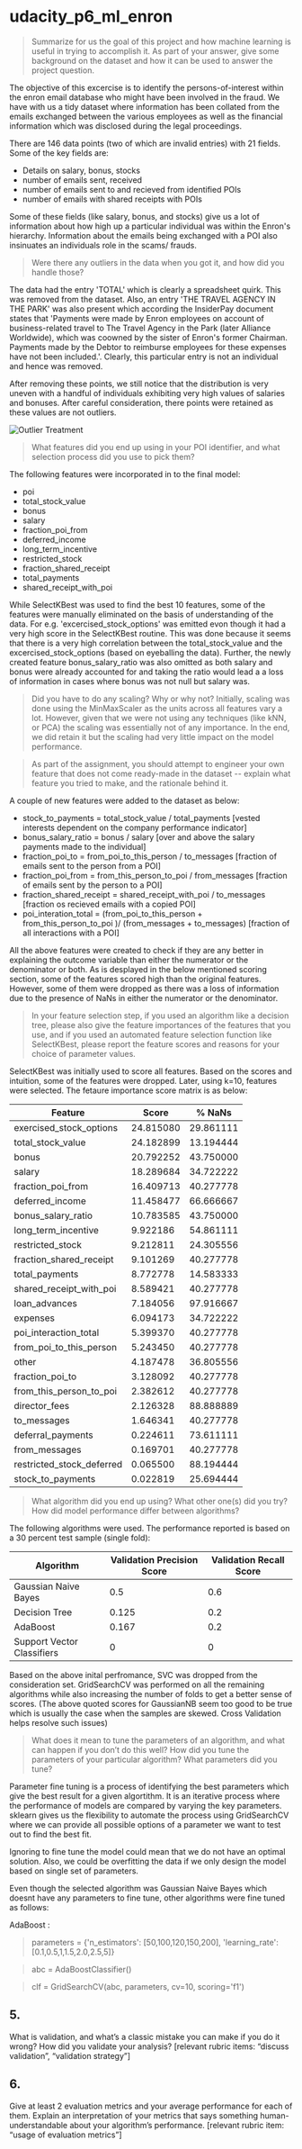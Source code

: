 # udacity_p6_ml_enron

>  Summarize for us the goal of this project and how machine learning is useful in trying to accomplish it. As part of your answer, give some background on the dataset and how it can be used to answer the project question. 

The objective of this excercise is to identify the persons-of-interest within the enron email database who might have been involved in the fraud. We have with us a tidy dataset where information has been collated from the emails exchanged between the various employees as well as the financial information which was disclosed during the legal proceedings.

There are 146 data points (two of which are invalid entries) with 21 fields. Some of the key fields are:
-  Details on salary, bonus, stocks
-  number of emails sent, received
-  number of emails sent to and recieved from identified POIs
-  number of emails with shared receipts with POIs

Some of these fields (like salary, bonus, and stocks) give us a lot of information about how high up a particular individual was within the Enron's hierarchy. Information about the emails being exchanged with a POI also insinuates an individuals role in the scams/ frauds. 

> Were there any outliers in the data when you got it, and how did you handle those? 

The data had the entry 'TOTAL' which is clearly a spreadsheet quirk. This was removed from the dataset. Also, an entry 'THE TRAVEL AGENCY IN THE PARK' was also present which according the InsiderPay document states that 'Payments were made by Enron employees on account of business-related travel to The Travel Agency in the Park (later Alliance Worldwide), which was coowned by the sister of Enron's former Chairman.  Payments made by the Debtor to reimburse employees for these expenses have not been included.'. Clearly, this particular entry is not an individual and hence was removed.

After removing these points, we still notice that the distribution is very uneven with a handful of individuals exhibiting very high values of salaries and bonuses. After careful consideration, there points were retained as these values are not outliers. 

![Outlier Treatment](/outlier.png?raw=true "Optional Title")

> What features did you end up using in your POI identifier, and what selection process did you use to pick them? 

The following features were incorporated in to the final model:
-  poi
-  total_stock_value
-  bonus
-  salary
-  fraction_poi_from
-  deferred_income
-  long_term_incentive
-  restricted_stock
-  fraction_shared_receipt
-  total_payments
-  shared_receipt_with_poi

While SelectKBest was used to find the best 10 features, some of the features were manually eliminated on the basis of understanding of the data. For e.g. 'excercised_stock_options' was emitted evon though it had a very high score in the SelectKBest routine. This was done because it seems that there is a very high correlation between the total_stock_value and the excercised_stock_options (based on eyeballing the data). Further, the newly created feature bonus_salary_ratio was also omitted as both salary and bonus were already accounted for and taking the ratio would lead a a loss of information in cases where bonus was not null but salary was.

> Did you have to do any scaling? Why or why not? 
Initially, scaling was done using the MinMaxScaler as the units across all features vary a lot. However, given that we were not using any techniques (like kNN, or PCA) the scaling was essentially not of any importance. In the end, we did retain it but the scaling had very little impact on the model performance.

> As part of the assignment, you should attempt to engineer your own feature that does not come ready-made in the dataset -- explain what feature you tried to make, and the rationale behind it.

A couple of new features were added to the dataset as below:
-  stock_to_payments = total_stock_value / total_payments [vested interests dependent on the company performance indicator]
-  bonus_salary_ratio = bonus / salary [over and above the salary payments made to the individual]
-  fraction_poi_to = from_poi_to_this_person / to_messages [fraction of emails sent to the person from a POI]
-  fraction_poi_from = from_this_person_to_poi / from_messages [fraction of emails sent by the person to a POI]
-  fraction_shared_receipt = shared_receipt_with_poi / to_messages [fraction os recieved emails with a copied POI]
-  poi_interation_total = (from_poi_to_this_person + from_this_person_to_poi )/ (from_messages + to_messages) [fraction of all interactions with a POI]

All the above features were created to check if they are any better in explaining the outcome variable than either the numerator or the denominator or both. As is desplayed in the below mentioned scoring section, some of the features scored high than the original features. However, some of them were dropped as there was a loss of information due to the presence of NaNs in either the numerator or the denominator.

> In your feature selection step, if you used an algorithm like a decision tree, please also give the feature importances of the features that you use, and if you used an automated feature selection function like SelectKBest, please report the feature scores and reasons for your choice of parameter values.

SelectKBest was initially used to score all features. Based on the scores and intuition, some of the features were dropped. Later, using k=10, features were selected. The fetaure importance score matrix is as below:

| Feature | Score | % NaNs |
| --- | --- | ---|
| exercised_stock_options | 24.815080 | 29.861111 |
| total_stock_value | 24.182899 | 13.194444 |
| bonus | 20.792252 | 43.750000 |
| salary | 18.289684 | 34.722222 |
| fraction_poi_from | 16.409713 | 40.277778 |
| deferred_income | 11.458477 | 66.666667 |
| bonus_salary_ratio | 10.783585 | 43.750000 |
| long_term_incentive | 9.922186 | 54.861111 |
| restricted_stock | 9.212811 | 24.305556 |
| fraction_shared_receipt | 9.101269 | 40.277778 |
| total_payments | 8.772778 | 14.583333 |
| shared_receipt_with_poi | 8.589421 | 40.277778 |
| loan_advances | 7.184056 | 97.916667 |
| expenses | 6.094173 | 34.722222 |
| poi_interaction_total | 5.399370 | 40.277778 |
| from_poi_to_this_person | 5.243450 | 40.277778 |
| other | 4.187478 | 36.805556 |
| fraction_poi_to | 3.128092 | 40.277778 |
| from_this_person_to_poi | 2.382612 | 40.277778 |
| director_fees | 2.126328 | 88.888889 |
| to_messages | 1.646341 | 40.277778 |
| deferral_payments | 0.224611 | 73.611111 |
| from_messages | 0.169701 | 40.277778 |
| restricted_stock_deferred | 0.065500 | 88.194444 |
| stock_to_payments | 0.022819 | 25.694444 |

> What algorithm did you end up using? What other one(s) did you try? How did model performance differ between algorithms?

The following algorithms were used. The performance reported is based on a 30 percent test sample (single fold):

| Algorithm | Validation Precision Score | Validation Recall Score |
| --- | --- | --- |
| Gaussian Naive Bayes | 0.5 | 0.6 |
| Decision Tree | 0.125 | 0.2 |
| AdaBoost | 0.167 | 0.2 |
| Support Vector Classifiers| 0 | 0 |

Based on the above inital perfromance, SVC was dropped from the consideration set. GridSearchCV was performed on all the remaining algorithms while also increasing the number of folds to get a better sense of scores. (The above quoted scores for GaussianNB seem too good to be true which is usually the case when the samples are skewed. Cross Validation helps resolve such issues)

> What does it mean to tune the parameters of an algorithm, and what can happen if you don’t do this well?  How did you tune the parameters of your particular algorithm? What parameters did you tune? 

Parameter fine tuning is a process of identifying the best parameters which give the best result for a given algortithm. It is an iterative process where the performance of models are compared by varying the key parameters. sklearn gives us the flexibility to automate the process using GridSearchCV where we can provide all possible options of a parameter we want to test out to find the best fit. 

Ignoring to fine tune the model could mean that we do not have an optimal solution. Also, we could be overfitting the data if we only design the model based on single set of parameters. 

Even though the selected algorithm was Gaussian Naive Bayes which doesnt have any parameters to fine tune, other algorithms were fine tuned as follows:

AdaBoost :
>  parameters = {'n_estimators': [50,100,120,150,200],
             'learning_rate': [0.1,0.5,1,1.5,2.0,2.5,5]}

> abc = AdaBoostClassifier()

> clf = GridSearchCV(abc, parameters, cv=10, scoring='f1')



## 5.
What is validation, and what’s a classic mistake you can make if you do it wrong? How did you validate your analysis?  [relevant rubric items: “discuss validation”, “validation strategy”]

## 6.
Give at least 2 evaluation metrics and your average performance for each of them.  Explain an interpretation of your metrics that says something human-understandable about your algorithm’s performance. [relevant rubric item: “usage of evaluation metrics”]

